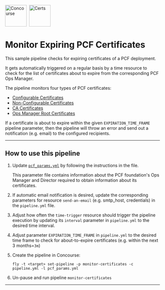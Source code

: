 <img src="https://pivotal.gallerycdn.vsassets.io/extensions/pivotal/vscode-concourse/0.1.3/1517353139519/Microsoft.VisualStudio.Services.Icons.Default" alt="Concourse" height="70"/>&nbsp;&nbsp;<img src="https://www.whatissslcertificate.com/wp-content/uploads/2016/10/tls13.jpg" alt="Certs" height="70"/>

# Monitor Expiring PCF Certificates

This sample pipeline checks for expiring certificates of a PCF deployment.

It gets automatically triggered on a regular basis by a time resource to check for the list of certificates about to expire from the corresponding PCF Ops Manager.

The pipeline monitors four types of PCF certificates:
- [Configurable Certificates](https://docs.pivotal.io/pivotalcf/security/pcf-infrastructure/api-cert-rotation.html#rotate-config)
- [Non-Configurable Certificates](https://docs.pivotal.io/pivotalcf/security/pcf-infrastructure/api-cert-rotation.html#rotate-non-config)
- [CA Certificates](https://docs.pivotal.io/pivotalcf/security/pcf-infrastructure/api-cert-rotation.html#rotate-ca)
- [Ops Manager Root Certificates](https://docs.pivotal.io/pivotalcf/security/pcf-infrastructure/api-cert-rotation.html#rotate-root)

If a certificate is about to expire within the given `EXPIRATION_TIME_FRAME` pipeline parameter, then the pipeline will throw an error and send out a notification (e.g. email) to the configured recipients.

---

## How to use this pipeline

1) Update [`pcf_params.yml`](pcf_params.yml) by following the instructions in the file.  

   This parameter file contains information about the PCF foundation's Ops Manager and Director required to obtain information about its certificates.  

2) If automatic email notification is desired, update the corresponding parameters for resource `send-an-email` (e.g. smtp_host, credentials) in the `pipeline.yml` file.

3) Adjust how often the `time-trigger` resource should trigger the pipeline execution by updating its `interval` parameter in `pipeline.yml` to the desired time interval.

4) Adjust parameter `EXPIRATION_TIME_FRAME` in `pipeline.yml` to the desired time frame to check for about-to-expire certificates (e.g. within the next 3 months=`3m`)

5) Create the pipeline in Concourse:  

   `fly -t <target> set-pipeline -p monitor-certificates -c pipeline.yml -l pcf_params.yml`

6) Un-pause and run pipeline `monitor-certificates`

---
